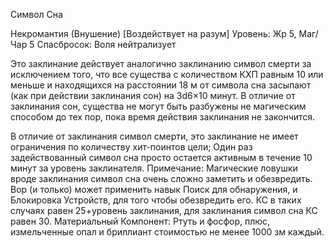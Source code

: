 
Символ Сна

Некромантия (Внушение) [Воздействует
на разум]
Уровень: Жр 5, Маг/Чар 5
Спасбросок: Воля нейтрализует

Это заклинание действует аналогично заклинанию символ смерти за исключением того, что все существа с количеством
КХП равным 10 или меньше и находящихся на расстоянии 18 м от символа сна
засыпают (как при действии заклинания
сон) на 3d6×10 минут. В отличие от заклинания сон, существа не могут быть
разбужены не магическим способом до
тех пор, пока время действия заклинания
не закончится.

В отличие от заклинания символ смерти, это заклинание не имеет ограничения по количеству хит-поинтов цели;
Один раз задействованный символ сна
просто остается активным в течение 10
минут за уровень заклинателя.
Примечание: Магические ловушки вроде заклинания символ сна очень
сложно заметить и обезвредить. Вор (и
только) может применить навык Поиск для обнаружения, и Блокировка
Устройств, для того чтобы обезвредить
его. КС в таких случаях равен 25+уровень заклинания, для заклинания символ сна КС равен 30.
Материальный Компонент: Ртуть
и фосфор, плюс, измельченные опал и
бриллиант стоимостью не менее 1000
зм каждый.